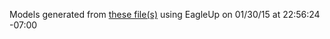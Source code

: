 Models generated from [these file(s)](https://raw.githubusercontent.com/sparkfun/MPR121_Capacitive_Touch_Breakout/03f471c0cd64b331c5ed37f9410bb69bd5e502cf/Hardware/MPR121-Breakout-v13.brd) using EagleUp on 01/30/15 at 22:56:24 -07:00
